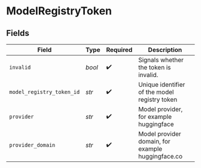 # ModelRegistryToken


## Fields

| Field                                             | Type                                              | Required                                          | Description                                       |
| ------------------------------------------------- | ------------------------------------------------- | ------------------------------------------------- | ------------------------------------------------- |
| `invalid`                                         | *bool*                                            | :heavy_check_mark:                                | Signals whether the token is invalid.             |
| `model_registry_token_id`                         | *str*                                             | :heavy_check_mark:                                | Unique identifier of the model registry token     |
| `provider`                                        | *str*                                             | :heavy_check_mark:                                | Model provider, for example huggingface           |
| `provider_domain`                                 | *str*                                             | :heavy_check_mark:                                | Model provider domain, for example huggingface.co |